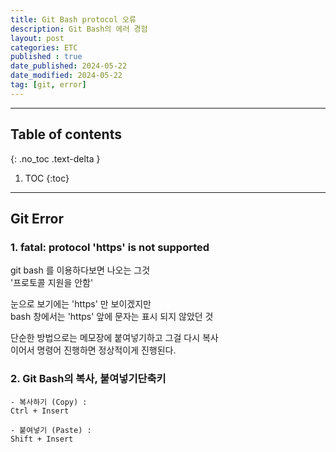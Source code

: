 ```yaml
---
title: Git Bash protocol 오류
description: Git Bash의 에러 경험
layout: post
categories: ETC
published : true
date_published: 2024-05-22
date_modified: 2024-05-22
tag: [git, error]
---
```

---
## Table of contents
{: .no_toc .text-delta }

1. TOC
{:toc}
---

<!-- 글의 제목은 ##
    나머지 큰 제목은 ###
    이후 나머지는 4개이상 -->

## Git Error

### 1. fatal: protocol 'https' is not supported
git bash 를 이용하다보면 나오는 그것<br>
'프로토콜 지원을 안함'<br>

눈으로 보기에는 'https' 만 보이겠지만<br>
bash 창에서는 'https' 앞에 문자는 표시 되지 않았던 것<br>

단순한 방법으로는 메모장에 붙여넣기하고 그걸 다시 복사<br>
이어서 명령어 진행하면 정상적이게 진행된다.
<br>

### 2. Git Bash의 복사, 붙여넣기단축키
```
- 복사하기 (Copy) :
Ctrl + Insert

- 붙여넣기 (Paste) :
Shift + Insert
```